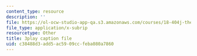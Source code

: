 ```yaml
---
content_type: resource
description: ''
file: https://ol-ocw-studio-app-qa.s3.amazonaws.com/courses/18-404j-theory-of-computation-fall-2020/c38488d3add5ac5909ccfeba080a7860_asjAc90L8rE.srt
file_type: application/x-subrip
resourcetype: Other
title: 3play caption file
uid: c38488d3-add5-ac59-09cc-feba080a7860
---
```

